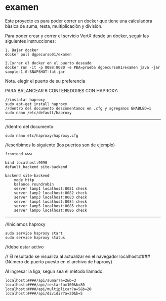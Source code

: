 # examen
Este proyecto es para poder correr un docker que tiene una calculadora bàsica de suma, resta, multiplicaciòn y divisiòn.

Para poder crear y correr el servicio VertX desde un docker, seguir las siguientes instrucciones:

	1. Bajar docker
	docker pull dgpecurso01/examen

	2.Correr el docker en el puerto deseado
	docker run -it -p 8088:8080 -e PBA=prueba dgpecurso01/examen java -jar sample-1.0-SNAPSHOT-fat.jar 

Nota. elegir el puerto de su preferencia

PARA BALANCEAR 6 CONTENEDORES CON HAPROXY:

	//instalar haproxy
	sudo apt-get install haproxy
	//dentro del documento descomentamos en .cfg y agregamos ENABLED=1
	sudo nano /etc/default/haproxy
***************************
//dentro del documento

	sudo nano etc/haproxy/haproxy.cfg

//escribimos lo siguiente (los puertos son de ejemplo)

	frontend www

	bind localhost:9090
	default_backend site-backend	

	backend site-backend
		mode http
		balance roundrobin
		server lamp1 localhost:8081 check
		server lamp2 localhost:8082 check
		server lamp3 localhost:8083 check
		server lamp4 localhost:8084 check
		server lamp5 localhost:8085 check
		server lamp6 localhost:8086 check

*******************************************************

//Iniciamos haproxy

	sudo service haproxy start
	sudo service haproxy status
//debe estar activo

// El resultado se visualiza al actualizar en el navegador localhost:#### (Nùmero de puerto puesto en el archivo de haproxy)

Al ingresar la liga, segùn sea el mètodo llamado:

	localhost:####/api/sumar?a=2&b=3
	localhost:####/api/restar?a=100&b=80
	localhost:####/api/multiplicar?a=5&b=20
	localhost:####/api/dividir?a=20&b=5

